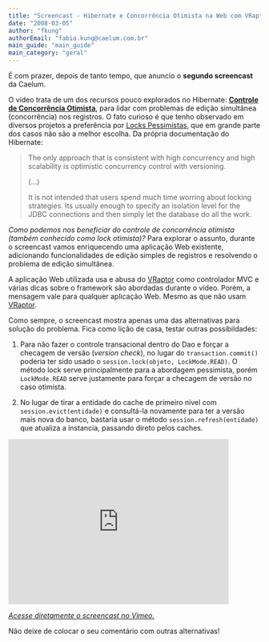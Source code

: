 ```yaml
---
title: "Screencast - Hibernate e Concorrência Otimista na Web com VRaptor"
date: "2008-03-05"
author: "fkung"
authorEmail: "fabio.kung@caelum.com.br"
main_guide: "main_guide"
main_category: "geral"
---
```


É com prazer, depois de tanto tempo, que anuncio o **segundo screencast** da Caelum.

O vídeo trata de um dos recursos pouco explorados no Hibernate: **[Controle de Concorrência Otimista](http://docs.jboss.org/hibernate/core/3.3/reference/en/html/transactions.html#transactions-optimistic)**, para lidar com problemas de edição simultânea (concorrência) nos registros. O fato curioso é que tenho observado em diversos projetos a preferência por [Locks Pessimistas](http://docs.jboss.org/hibernate/core/3.3/reference/en/html/transactions.html#transactions-locking), que em grande parte dos casos não são a melhor escolha. Da própria documentação do Hibernate:

> The only approach that is consistent with high concurrency and high scalability is optimistic concurrency control with versioning.
> 
> (...)
> 
> It is not intended that users spend much time worring about locking strategies. Its usually enough to specify an isolation level for the JDBC connections and then simply let the database do all the work.

_Como podemos nos beneficiar do controle de concorrência otimista (também conhecido como lock otimista)?_ Para explorar o assunto, durante o screencast vamos enriquecendo uma aplicação Web existente, adicionando funcionalidades de edição simples de registros e resolvendo o problema de edição simultânea.

A aplicação Web utilizada usa e abusa do [VRaptor](http://www.vraptor.org) como controlador MVC e várias dicas sobre o framework são abordadas durante o vídeo. Porém, a mensagem vale para qualquer aplicação Web. Mesmo as que não usam [VRaptor](http://www.vraptor.org).

Como sempre, o screencast mostra apenas uma das alternativas para solução do problema. Fica como lição de casa, testar outras possibildades:

1) Para não fazer o controle transacional dentro do Dao e forçar a checagem de versão (_version check_), no lugar do `transaction.commit()` poderia ter sido usado o `session.lock(objeto, LockMode.READ)`. O método lock serve principalmente para a abordagem pessimista, porém `LockMode.READ` serve justamente para forçar a checagem de versão no caso otimista.

2) No lugar de tirar a entidade do cache de primeiro nível com `session.evict(entidade)` e consultá-la novamente para ter a versão mais nova do banco, bastaria usar o método `session.refresh(entidade)` que atualiza a instancia, passando direto pelos caches.

<iframe src="http://player.vimeo.com/video/18800828" width="440" height="330" frameborder="0"></iframe>

_[Acesse diretamente o screencast no Vimeo.](http://vimeo.com/18800828)_

Não deixe de colocar o seu comentário com outras alternativas!
